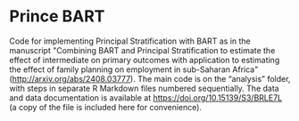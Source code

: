 # Prince BART
Code for implementing Principal Stratification with BART as in the manuscript "Combining BART and Principal Stratification to estimate the effect of intermediate on primary outcomes with application to estimating the effect of family planning on employment in sub-Saharan Africa" (http://arxiv.org/abs/2408.03777). The main code is on the “analysis” folder, with steps in separate R Markdown files numbered sequentially. The data and data documentation is available at https://doi.org/10.15139/S3/BRLE7L (a copy of the file is included here for convenience).
